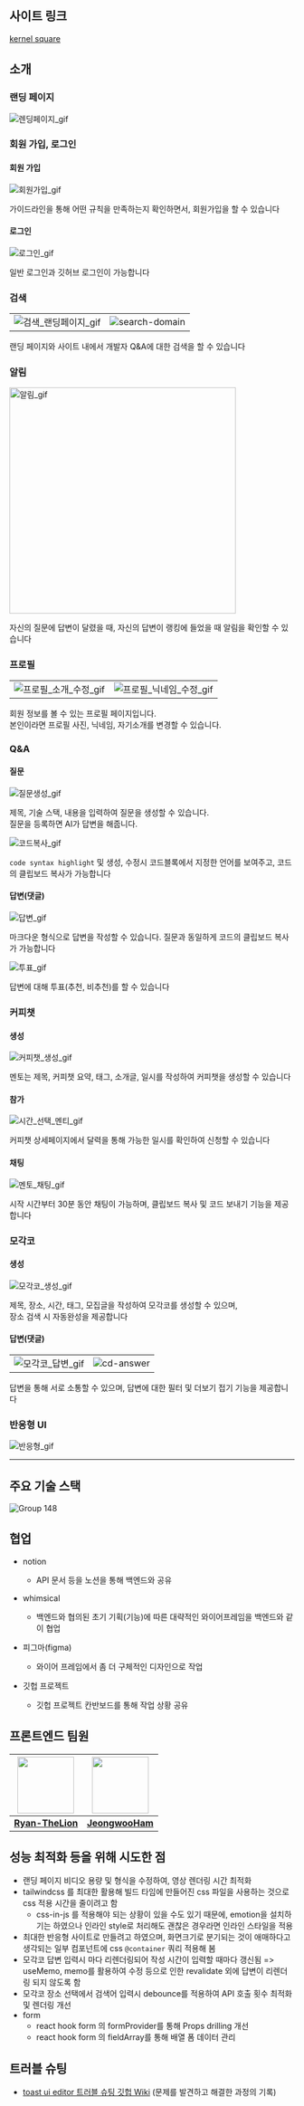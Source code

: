 ## 사이트 링크

[kernel square](https://kernelsquare.live)

## 소개

### 랜딩 페이지

![렌딩페이지_gif](https://github.com/KernelSquare/Frontend/assets/110394773/7928756b-ff61-447b-982a-25d393c9f7d5)

### 회원 가입, 로그인

#### 회원 가입

![회원가입_gif](https://github.com/KernelSquare/Frontend/assets/110394773/8410dc67-ad50-4218-ab63-b1affbe8c8e7)

가이드라인을 통해 어떤 규칙을 만족하는지 확인하면서, 회원가입을 할 수 있습니다

#### 로그인

![로그인_gif](https://github.com/KernelSquare/Frontend/assets/110394773/5519fb79-2853-4eff-881c-3cb66f8550c6)

일반 로그인과 깃허브 로그인이 가능합니다

### 검색

| | |
| --- | --- |
| ![검색_랜딩페이지_gif](https://github.com/KernelSquare/Frontend/assets/110394773/6f9d4215-5a87-4801-b7d0-3a1ffd3cf95b) | ![search-domain](https://github.com/KernelSquare/Frontend/assets/110394773/f55cf7f8-3f48-4cc5-b756-51984b8b231f) |

랜딩 페이지와 사이트 내에서 개발자 Q&A에 대한 검색을 할 수 있습니다

### 알림

<img src="https://github.com/KernelSquare/Frontend/assets/110394773/42cc9426-643e-4132-8737-34d3661ce496" alt="알림_gif" height="400" />

자신의 질문에 답변이 달렸을 때, 자신의 답변이 랭킹에 들었을 때 알림을 확인할 수 있습니다

### 프로필

| | |
| --- | --- |
| ![프로필_소개_수정_gif](https://github.com/KernelSquare/Frontend/assets/110394773/c74fbf9f-aa68-4eb0-87be-ea68e9db23b3) | ![프로필_닉네임_수정_gif](https://github.com/KernelSquare/Frontend/assets/110394773/620e5ee3-8aa6-4911-a6bd-3ad578acf7e0) |

회원 정보를 볼 수 있는 프로필 페이지입니다.<br />본인이라면 프로필 사진, 닉네임, 자기소개를 변경할 수 있습니다.

### Q&A

#### 질문

![질문생성_gif](https://github.com/KernelSquare/Frontend/assets/110394773/373b8289-cab3-403d-b724-5e474ccc5d9e)

제목, 기술 스택, 내용을 입력하여 질문을 생성할 수 있습니다.<br />질문을 등록하면 AI가 답변을 해줍니다.

![코드복사_gif](https://github.com/KernelSquare/Frontend/assets/110394773/8dce2322-3b05-4a1b-a222-4113e5b1b34b)

`code syntax highlight` 및 생성, 수정시 코드블록에서 지정한 언어를 보여주고, 코드의 클립보드 복사가 가능합니다

#### 답변(댓글)

![답변_gif](https://github.com/KernelSquare/Frontend/assets/110394773/c6bd50f8-725a-44ad-a713-e2dceee905b7)

마크다운 형식으로 답변을 작성할 수 있습니다. 질문과 동일하게 코드의 클립보드 복사가 가능합니다

![투표_gif](https://github.com/KernelSquare/Frontend/assets/110394773/7a6eed71-a443-4f6a-9d1f-c20eeea588b3)

답변에 대해 투표(추천, 비추천)를 할 수 있습니다

### 커피챗

#### 생성

![커피챗_생성_gif](https://github.com/KernelSquare/Frontend/assets/110394773/002a6ea9-13bc-4452-90e8-2c6bcbeb2a2d)

멘토는 제목, 커피챗 요약, 태그, 소개글, 일시를 작성하여 커피챗을 생성할 수 있습니다

#### 참가

![시간_선택_멘티_gif](https://github.com/KernelSquare/Frontend/assets/110394773/3fe01539-f53a-4734-a212-e65f8eb7206e)

커피챗 상세페이지에서 달력을 통해 가능한 일시를 확인하여 신청할 수 있습니다

#### 채팅

![멘토_채팅_gif](https://github.com/KernelSquare/Frontend/assets/110394773/286fbc21-037c-4b7e-838a-81c440c12aa0)

시작 시간부터 30분 동안 채팅이 가능하며, 클립보드 복사 및 코드 보내기 기능을 제공합니다

### 모각코

#### 생성

![모각코_생성_gif](https://github.com/KernelSquare/Frontend/assets/110394773/6cd15b34-059b-48b2-9eae-9ea14a22e6c0)

제목, 장소, 시간, 태그, 모집글을 작성하여 모각코를 생성할 수 있으며,<br/>장소 검색 시 자동완성을 제공합니다

#### 답변(댓글)

| | |
| --- | --- |
| ![모각코_답변_gif](https://github.com/KernelSquare/Frontend/assets/110394773/bf76c6d4-248b-44ca-89da-da5dacbd3ff6) | ![cd-answer](https://github.com/KernelSquare/Frontend/assets/110394773/cc4da467-c308-40bd-aa71-6de61326903d) |

답변을 통해 서로 소통할 수 있으며, 답변에 대한 필터 및 더보기 접기 기능을 제공합니다

### 반응형 UI

![반응형_gif](https://github.com/KernelSquare/Frontend/assets/110394773/b6f51389-9700-44c3-9151-8630381cf068)

---

## 주요 기술 스택

![Group 148](https://github.com/KernelSquare/Frontend/assets/123251211/37a1f214-c768-4731-9db3-ffb044ade7c9)

## 협업

- notion
  - API 문서 등을 노션을 통해 백엔드와 공유

- whimsical
  - 백엔드와 협의된 초기 기획(기능)에 따른 대략적인 와이어프레임을 백엔드와 같이 협업

- 피그마(figma)
  - 와이어 프레임에서 좀 더 구체적인 디자인으로 작업

- 깃헙 프로젝트
  - 깃헙 프로젝트 칸반보드를 통해 작업 상황 공유

## 프론트엔드 팀원

| <a href="https://github.com/Ryan-TheLion" target="_blank"><img src="https://avatars.githubusercontent.com/u/110394773?v=4" width="100" height="100" /></a> | <a href="https://github.com/JeongwooHam" target="_blank"><img src="https://avatars.githubusercontent.com/u/123251211?v=4" width="100" height="100" /></a> |
| --- | --- | 
| **[Ryan-TheLion](https://github.com/Ryan-TheLion)** | **[JeongwooHam](https://github.com/JeongwooHam)** |
                      
## 성능 최적화 등을 위해 시도한 점

- 랜딩 페이지 비디오 용량 및 형식을 수정하여, 영상 렌더링 시간 최적화
- tailwindcss 를 최대한 활용해 빌드 타임에 만들어진 css 파일을 사용하는 것으로 css 적용 시간을 줄이려고 함
  - css-in-js 를 적용해야 되는 상황이 있을 수도 있기 때문에, emotion을 설치하기는 하였으나 인라인 style로 처리해도 괜찮은 경우라면 인라인 스타일을 적용
- 최대한 반응형 사이트로 만들려고 하였으며, 화면크기로 분기되는 것이 애매하다고 생각되는 일부 컴포넌트에 css `@container` 쿼리 적용해 봄
- 모각코 답변 입력시 마다 리렌더링되어 작성 시간이 입력할 때마다 갱신됨 => useMemo, memo를 활용하여 수정 등으로 인한 revalidate 외에 답변이 리렌더링 되지 않도록 함
- 모각코 장소 선택에서 검색어 입력시 debounce를 적용하여 API 호출 횟수 최적화 및 렌더링 개선
- form
  - react hook form 의 formProvider를 통해 Props drilling 개선
  - react hook form 의 fieldArray를 통해 배열 폼 데이터 관리

## 트러블 슈팅

- [toast ui editor 트러블 슈팅 깃헙 Wiki](<https://github.com/KernelSquare/Frontend/wiki/@toast%E2%80%90ui-editor-%EC%9D%B4%EC%8A%88-(with-Next.js-14-app-router)>) (문제를 발견하고 해결한 과정의 기록)